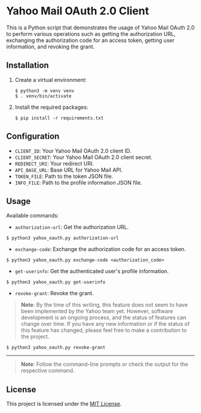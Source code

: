# Yahoo Mail OAuth 2.0 Client

This is a Python script that demonstrates the usage of Yahoo Mail OAuth 2.0 to
perform various operations such as getting the authorization URL, exchanging the
authorization code for an access token, getting user information, and revoking
the grant.

## Installation

1. Create a virtual environment:

   ```shell
   $ python3 -m venv venv
   $ . venv/bin/activate
   ```

2. Install the required packages:

   ```shell
   $ pip install -r requirements.txt
   ```

## Configuration

- `CLIENT_ID`: Your Yahoo Mail OAuth 2.0 client ID.
- `CLIENT_SECRET`: Your Yahoo Mail OAuth 2.0 client secret.
- `REDIRECT_URI`: Your redirect URI.
- `API_BASE_URL`: Base URL for Yahoo Mail API.
- `TOKEN_FILE`: Path to the token JSON file.
- `INFO_FILE`: Path to the profile information JSON file.

## Usage

Available commands:

- `authorization-url`: Get the authorization URL.

```shell
$ python3 yahoo_oauth.py authorization-url
```

- `exchange-code`: Exchange the authorization code for an access token.

```shell
$ python3 yahoo_oauth.py exchange-code <authorization_code>
```

- `get-userinfo`: Get the authenticated user's profile information.

```shell
$ python3 yahoo_oauth.py get-userinfo
```

- `revoke-grant`: Revoke the grant.

> **Note**: By the time of this writing, this feature does not seem to have been
> implemented by the Yahoo team yet. However, software development is an ongoing
> process, and the status of features can change over time. If you have any new
> information or if the status of this feature has changed, please feel free to
> make a contribution to the project.

```shell
$ python3 yahoo_oauth.py revoke-grant
```

---

> **Note**: Follow the command-line prompts or check the output for the
> respective command.

## License

This project is licensed under the [MIT License](LICENSE).
